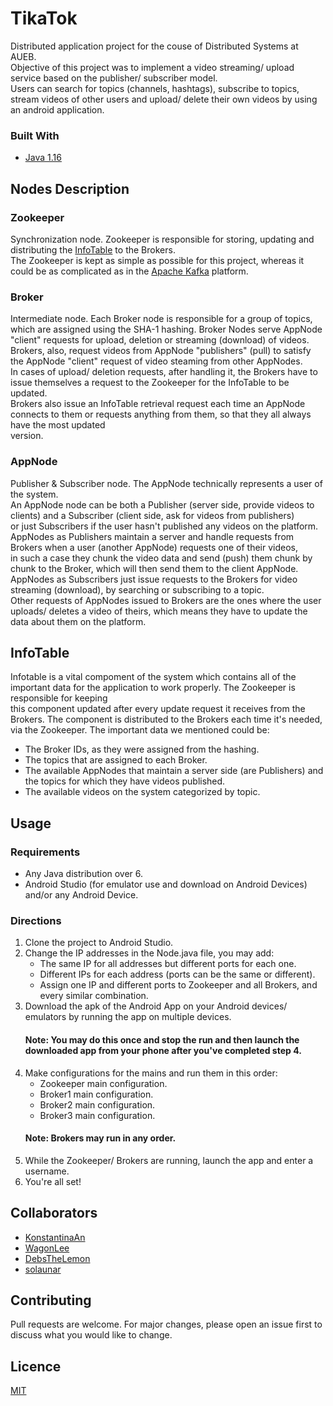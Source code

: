 # TikaTok
Distributed application project for the couse of Distributed Systems at AUEB. <br>
Objective of this project was to implement a video streaming/ upload service based on the publisher/ subscriber model. <br>
Users can search for topics (channels, hashtags), subscribe to topics, stream videos of other users and upload/ delete their own videos by using an android application.

### Built With <a name="built"></a>
* [Java 1.16](https://docs.oracle.com/en/java/javase/16/docs/api/index.html)

## Nodes Description
### Zookeeper
Synchronization node. Zookeeper is responsible for storing, updating and distributing the [InfoTable](#infotable) to the Brokers. <br>
The Zookeeper is kept as simple as possible for this project, whereas it could be as complicated as in the [Apache Kafka](https://kafka.apache.org/documentation/) platform.

### Broker
Intermediate node. Each Broker node is responsible for a group of topics, which are assigned using the SHA-1 hashing. 
Broker Nodes serve AppNode "client" requests for upload, deletion or streaming (download) of videos. <br>
Brokers, also, request videos from AppNode "publishers" (pull) to satisfy the AppNode "client" request of video steaming from other AppNodes. <br>
In cases of upload/ deletion requests, after handling it, the Brokers have to issue themselves a request to the Zookeeper for the InfoTable to be updated. <br>
Brokers also issue an InfoTable retrieval request each time an AppNode connects to them or requests anything from them, so that they all always have the most updated <br>
version.

### AppNode
Publisher & Subscriber node. The AppNode technically represents a user of the system. <br>
An AppNode node can be both a Publisher (server side, provide videos to clients) and a Subscriber (client side, ask for videos from publishers) <br>
or just Subscribers if the user hasn't published any videos on the platform. <br>
AppNodes as Publishers maintain a server and handle requests from Brokers when a user (another AppNode) requests one of their videos, <br>
in such a case they chunk the video data and send (push) them chunk by chunk to the Broker, which will then send them to the client AppNode. <br>
AppNodes as Subscribers just issue requests to the Brokers for video streaming (download), by searching or subscribing to a topic. <br>
Other requests of AppNodes issued to Brokers are the ones where the user uploads/ deletes a video of theirs, which means they have to update the data about them on the platform.

## InfoTable <a name="infotable"></a>
Infotable is a vital compoment of the system which contains all of the important data for the application to work properly. The Zookeeper is responsible for keeping <br>
this component updated after every update request it receives from the Brokers. The component is distributed to the Brokers each time it's needed, via the Zookeeper.
The important data we mentioned could be:
* The Broker IDs, as they were assigned from the hashing.
* The topics that are assigned to each Broker.
* The available AppNodes that maintain a server side (are Publishers) and the topics for which they have videos published.
* The available videos on the system categorized by topic.

## Usage
### Requirements
   * Any Java distribution over 6.
   * Android Studio (for emulator use and download on Android Devices) and/or any Android Device.

### Directions
1. Clone the project to Android Studio.
2. Change the IP addresses in the Node.java file, you may add:
   * The same IP for all addresses but different ports for each one.
   * Different IPs for each address (ports can be the same or different).
   * Assign one IP and different ports to Zookeeper and all Brokers, and every similar combination.
3. Download the apk of the Android App on your Android devices/ emulators by running the app on multiple devices.
    #### Note: You may do this once and stop the run and then launch the downloaded app from your phone after you've completed step 4.
4. Make configurations for the mains and run them in this order:
   * Zookeeper main configuration.
   * Broker1 main configuration.
   * Broker2 main configuration.
   * Broker3 main configuration.
   #### Note: Brokers may run in any order.
5. While the Zookeeper/ Brokers are running, launch the app and enter a username.
6. You're all set!

## Collaborators 
* [KonstantinaAn](https://github.com/KonstantinaAn)
* [WagonLee](https://github.com/WagonLee)
* [DebsTheLemon](https://github.com/DebsTheLemon)
* [solaunar](https://github.com/solaunar)

## Contributing
Pull requests are welcome. For major changes, please open an issue first to discuss what you would like to change.

## Licence
[MIT](https://choosealicense.com/licenses/mit/)
